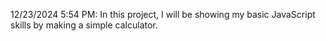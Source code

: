 12/23/2024 5:54 PM: In this project, I will be showing my basic JavaScript skills by making a simple calculator.